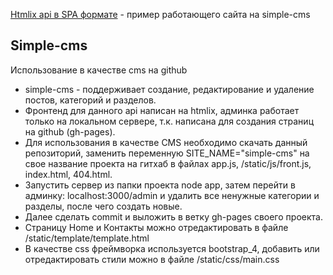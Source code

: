 
<a href="https://sergeyovechkin.github.io/simple-cms//">Htmlix api в SPA формате</a> - пример работающего сайта на simple-cms

 <h2> Simple-cms </h2>
  
 <p>Использование в качестве cms на github</p>
 <ul>
    <li>simple-cms - поддерживает создание, редактирование и удаление постов, категорий и разделов.</li>
	<li>Фронтенд для данного api написан на htmlix, админка работает только на локальном сервере, т.к. написана для создания страниц на github (gh-pages).</li>
    <li>Для использования в качестве CMS необходимо скачать данный репозиторий, заменить переменную SITE_NAME="simple-cms" на свое название проекта на гитхаб
		в файлах app.js, /static/js/front.js, index.html, 404.html.</li>
	<li>Запустить сервер из папки проекта node app, затем перейти в админку: localhost:3000/admin  и удалить все ненужные категории и разделы, после чего создать новые.</li> 
	<li>Далее сделать commit и выложить в ветку gh-pages своего проекта.</li>
	<li>Страницу Home и Контакты можно отредактировать в файле /static/template/template.html</li>
	<li>В качестве css фреймворка используется bootstrap_4, добавить или отредактировать стили можно в файле /static/css/main.css</li>
</ul>	





